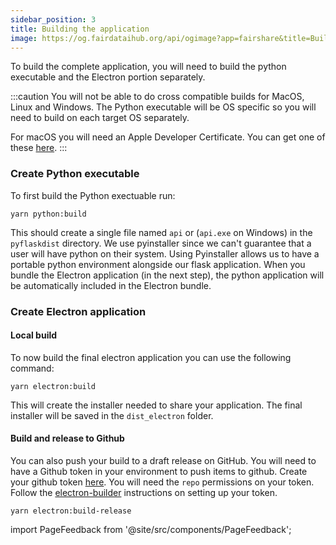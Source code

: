 ```yaml
---
sidebar_position: 3
title: Building the application
image: https://og.fairdataihub.org/api/ogimage?app=fairshare&title=Building%20the%20application&description=For%20Developers
---
```


To build the complete application, you will need to build the python executable and the Electron portion separately.

:::caution
You will not be able to do cross compatible builds for MacOS, Linux and Windows. The Python executable will be OS specific so you will need to build on each target OS separately.

For macOS you will need an Apple Developer Certificate. You can get one of these [here](https://developer.apple.com/support/certificates/).
:::

### Create Python executable

To first build the Python exectuable run:

```shell
yarn python:build
```

This should create a single file named `api` or (`api.exe` on Windows) in the `pyflaskdist` directory. We use pyinstaller since we can't guarantee that a user will have python on their system. Using Pyinstaller allows us to have a portable python environment alongside our flask application. When you bundle the Electron application (in the next step), the python application will be automatically included in the Electron bundle.

### Create Electron application

#### Local build

To now build the final electron application you can use the following command:

```shell
yarn electron:build
```

This will create the installer needed to share your application. The final installer will be saved in the `dist_electron` folder.

#### Build and release to Github

You can also push your build to a draft release on GitHub. You will need to have a Github token in your environment to push items to github. Create your github token [here](https://github.com/settings/tokens). You will need the `repo` permissions on your token. Follow the [electron-builder](https://www.electron.build/configuration/publish) instructions on setting up your token.

```shell
yarn electron:build-release
```

import PageFeedback from '@site/src/components/PageFeedback';

<PageFeedback />
